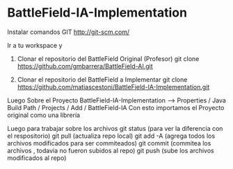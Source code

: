 # BattleField-IA-Implementation


Instalar comandos GIT http://git-scm.com/

Ir a tu workspace y 

1) Clonar el repositorio del BattleField Original (Profesor)
git clone https://github.com/gmbarrera/BattleField-AI.git

2) Clonar el repositorio del BattleField a Implementar
git clone https://github.com/matiascestoni/BattleField-IA-Implementation.git

Luego Sobre el Proyecto BattleField-IA-Implementation 
--> Properties / Java Build Path / Projects / Add / BattleField-IA
Con esto importamos el Proyecto original como una librería

Luego para trabajar sobre los archivos
git status (para ver la diferencia con el respositorio)
git pull (actualiza repo local)
git add -A (agrega todos los archivos modificados para ser commiteados)
git commit (commitea los archivos , todavia no fueron subidos al repo)
git push (sube los archivos modificados al repo)
